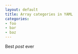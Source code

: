 ```yaml
---
layout: default
title: Array categories in YAML
categories:
- foo
- bar
- baz
---
```


Best *post* ever
